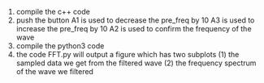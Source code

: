 1. compile the c++ code
2. push the button A1 is used to decrease the pre_freq by 10
                   A3 is used to increase the pre_freq by 10
                   A2 is used to confirm the frequency of the wave 
3. compile the python3 code
4. the code FFT.py will output a figure which has two subplots
  (1) the sampled data we get from the filtered wave
  (2) the frequency spectrum of the wave we filtered

